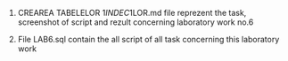 1. CREAREA TABELELOR $1 INDEC$1LOR.md file reprezent the task, screenshot of script and rezult concerning laboratory work no.6

2. File LAB6.sql contain the all script of all task concerning this laboratory work
